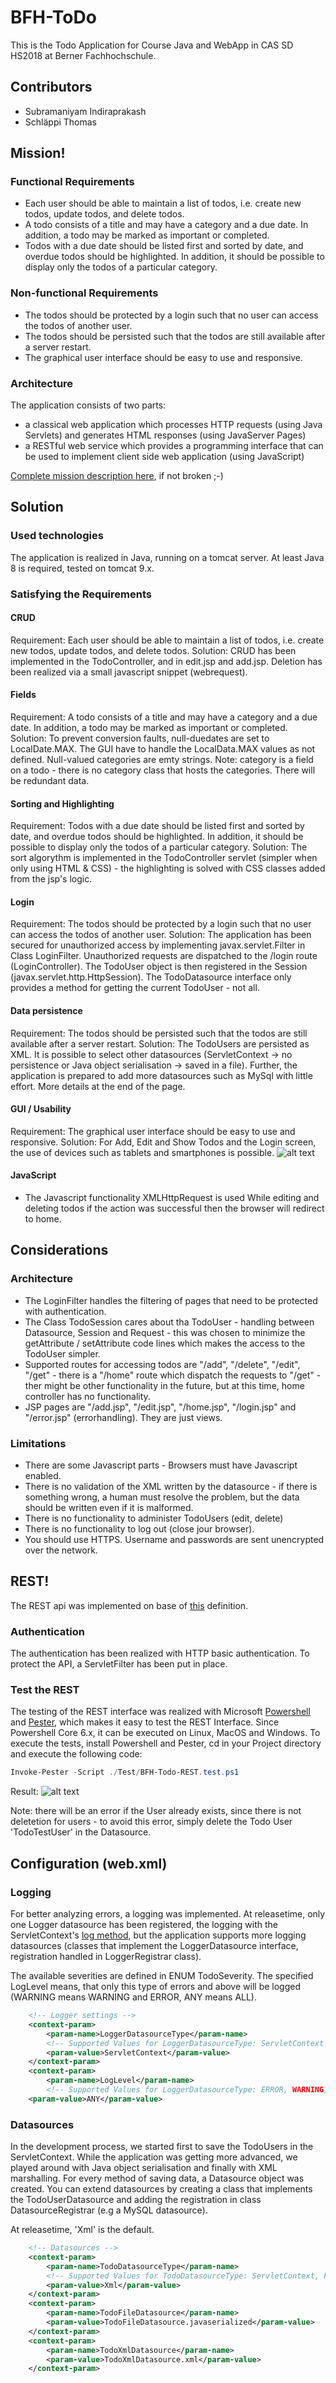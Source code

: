 # BFH-ToDo
This is the Todo Application for Course Java and WebApp in CAS SD HS2018 at Berner Fachhochschule.

## Contributors
- Subramaniyam Indiraprakash
- Schläppi Thomas

## Mission!
### Functional Requirements
- Each user should be able to maintain a list of todos, i.e. create new todos, update todos, and delete todos.
- A todo consists of a title and may have a category and a due date. In addition, a todo may be marked as important or completed.
- Todos with a due date should be listed first and sorted by date, and overdue todos should be highlighted. In addition, it should be possible to display only the todos of a particular category.
### Non-functional Requirements
- The todos should be protected by a login such that no user can access the todos of another user.
- The todos should be persisted such that the todos are still available after a server restart.
- The graphical user interface should be easy to use and responsive.
### Architecture
The application consists of two parts:
- a classical web application which processes HTTP requests (using Java Servlets) and generates HTML responses (using JavaServer Pages)
- a RESTful web service which provides a programming interface that can be used to implement client side web application (using JavaScript)

[Complete mission description here](http://www.sws.bfh.ch/~fischli/courses/sd/webapps/todo/index.html), if not broken ;-)

## Solution
### Used technologies
The application is realized in Java, running on a tomcat server. At least Java 8 is required, tested on tomcat 9.x.

### Satisfying the Requirements
#### CRUD
Requirement: Each user should be able to maintain a list of todos, i.e. create new todos, update todos, and delete todos.
Solution: CRUD has been implemented in the TodoController, and in edit.jsp and add.jsp. Deletion has been realized via a small javascript snippet (webrequest).

#### Fields
Requirement: A todo consists of a title and may have a category and a due date. In addition, a todo may be marked as important or completed.
Solution: To prevent conversion faults, null-duedates are set to LocalDate.MAX. The GUI have to handle the LocalData.MAX values as not defined. Null-valued categories are emty strings. Note: category is a field on a todo - there is no category class that hosts the categories. There will be redundant data.

#### Sorting and Highlighting
Requirement: Todos with a due date should be listed first and sorted by date, and overdue todos should be highlighted. In addition, it should be possible to display only the todos of a particular category.
Solution: The sort algorythm is implemented in the TodoController servlet (simpler when only using HTML & CSS) - the highlighting is solved with CSS classes added from the jsp's logic.

#### Login
Requirement: The todos should be protected by a login such that no user can access the todos of another user.
Solution: The application has been secured for unauthorized access by implementing javax.servlet.Filter in Class LoginFilter. Unauthorized requests are dispatched to the /login route (LoginController). The TodoUser object is then registered in the Session (javax.servlet.http.HttpSession). The TodoDatasource interface only provides a method for getting the current TodoUser - not all.

#### Data persistence
Requirement: The todos should be persisted such that the todos are still available after a server restart.
Solution: The TodoUsers are persisted as XML. It is possible to select other datasources (ServletContext -> no persistence or Java object serialisation -> saved in a file). Further, the application is prepared to add more datasources such as MySql with little effort. More details at the end of the page.

#### GUI / Usability
Requirement: The graphical user interface should be easy to use and responsive.
Solution: For Add, Edit and Show Todos and the Login screen, the use of devices such as tablets and smartphones is possible.
![alt text](Doc/Screenshot_TodoList.jpg "Screenshot TodoList")

#### JavaScript
- The Javascript functionality XMLHttpRequest is used While editing and deleting todos if the action was successful then the browser will redirect to home.

## Considerations
### Architecture
* The LoginFilter handles the filtering of pages that need to be protected with authentication.
* The Class TodoSession cares about tha TodoUser - handling between Datasource, Session and Request - this was chosen to minimize the getAttribute / setAttribute code lines which makes the access to the TodoUser simpler.
* Supported routes for accessing todos are "/add", "/delete", "/edit", "/get" - there is a "/home" route which dispatch the requests to "/get" - ther might be other functionality in the future, but at this time, home controller has no functionality.
* JSP pages are "/add.jsp", "/edit.jsp", "/home.jsp", "/login.jsp" and  "/error.jsp" (errorhandling). They are just views.

### Limitations 
* There are some Javascript parts - Browsers must have Javascript enabled.
* There is no validation of the XML written by the datasource - if there is something wrong, a human must resolve the problem, but the data should be written even if it is malformed.
* There is no functionality to administer TodoUsers (edit, delete)
* There is no functionality to log out (close jour browser).
* You should use HTTPS. Username and passwords are sent unencrypted over the network.

## REST!
The REST api was implemented on base of [this](http://www.sws.bfh.ch/~fischli/courses/sd/webapps/todo/apidoc/index.html) definition.
### Authentication
The authentication has been realized with HTTP basic authentication. To protect the API, a ServletFilter has been put in place.
### Test the REST
The testing of the REST interface was realized with Microsoft [Powershell](https://github.com/PowerShell/PowerShell) and [Pester](https://github.com/pester/Pester), which makes it easy to test the REST Interface. Since Powershell Core 6.x, it can be executed on Linux, MacOS and Windows.
To execute the tests, install Powershell and Pester, cd in your Project directory and execute the following code:
```powershell
Invoke-Pester -Script ./Test/BFH-Todo-REST.test.ps1
```
Result:
![alt text](Doc/Screenshot_Tests.png "Screenshot Rest Test")

Note: there will be an error if the User already exists, since there is not deletetion for users - to avoid this error, simply delete the Todo User 'TodoTestUser' in the Datasource.

## Configuration (web.xml)
### Logging
For better analyzing errors, a logging was implemented.
At releasetime, only one Logger datasource has been registered, the logging with the ServletContext's [log method](https://docs.oracle.com/javaee/6/api/javax/servlet/ServletContext.html), but the application supports more logging datasources (classes that implement the LoggerDatasource interface, registration handled in LoggerRegistrar class).

The available severities are defined in ENUM TodoSeverity.
The specified LogLevel means, that only this type of errors and above will be logged (WARNING means WARNING and ERROR, ANY means ALL).

```xml
    <!-- Logger settings -->
    <context-param>
        <param-name>LoggerDatasourceType</param-name>
        <!-- Supported Values for LoggerDatasourceType: ServletContext -->
        <param-value>ServletContext</param-value>
    </context-param>
    <context-param>
        <param-name>LogLevel</param-name>
        <!-- Supported Values for LoggerDatasourceType: ERROR, WARNING, INFO, SUCCESS, DEBUG, ANY -->
    <param-value>ANY</param-value>
```
### Datasources
In the development process, we started first to save the TodoUsers in the ServletContext. While the application was getting more advanced, we played around with Java object serialisation and finally with XML marshalling. For every method of saving data, a Datasource object was created. You can extend datasources by creating a class that implements the TodoUserDatasource and adding the registration in class DatasourceRegistrar (e.g a MySQL datasource).

At releasetime, 'Xml' is the default.

```xml
    <!-- Datasources -->
    <context-param>
        <param-name>TodoDatasourceType</param-name>
        <!-- Supported Values for TodoDatasourceType: ServletContext, File, Xml -->
        <param-value>Xml</param-value>
    </context-param>
    <context-param>
        <param-name>TodoFileDatasource</param-name>
        <param-value>TodoFileDatasource.javaserialized</param-value>
    </context-param>
    <context-param>
        <param-name>TodoXmlDatasource</param-name>
        <param-value>TodoXmlDatasource.xml</param-value>
    </context-param>
```
